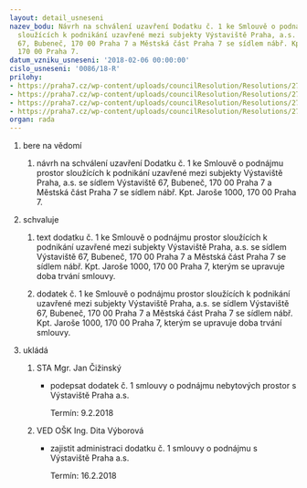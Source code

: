 ```yaml
---
layout: detail_usneseni
nazev_bodu: Návrh na schválení uzavření Dodatku č. 1 ke Smlouvě o podnájmu prostor
  sloužících k podnikání uzavřené mezi subjekty Výstaviště Praha, a.s. se sídlem Výstaviště
  67, Bubeneč, 170 00 Praha 7 a Městská část Praha 7 se sídlem nábř. Kpt. Jaroše 1000,
  170 00 Praha 7.
datum_vzniku_usneseni: '2018-02-06 00:00:00'
cislo_usneseni: '0086/18-R'
prilohy:
- https://praha7.cz/wp-content/uploads/councilResolution/Resolutions/27074/export/Duvodovazprava~323413.docx
- https://praha7.cz/wp-content/uploads/councilResolution/Resolutions/27074/export/DodatekSOPMaroldovopanorama~323412.doc
- https://praha7.cz/wp-content/uploads/councilResolution/Resolutions/27074/export/Prilohac1VypisORVP~323411.pdf
- https://praha7.cz/wp-content/uploads/councilResolution/Resolutions/27074/export/export~324404.pdf
organ: rada
---
```

<ol id="urzList" class="urzList_view"><li id="" class="urzClass1"><span name="1">bere na vědomí</span><ol id="" class="urzOlClass decimal "><li style="text-align: left;" id="" class="urzClass2"><span><p>návrh na schválení uzavření Dodatku č. 1 ke Smlouvě o podnájmu prostor sloužících k podnikání uzavřené mezi subjekty Výstaviště Praha, a.s. se sídlem Výstaviště 67, Bubeneč, 170 00 Praha 7 a Městská část Praha 7 se sídlem nábř. Kpt. Jaroše 1000, 170 00 Praha 7.</p></span></li></ol></li><li id="" class="urzClass1"><span name="24">schvaluje</span><ol class="urzOlClass decimal "><li style="text-align: left;" id="" class="urzClass2"><span><p>text dodatku č. 1 ke Smlouvě o podnájmu prostor sloužících k podnikání uzavřené mezi subjekty Výstaviště Praha, a.s. se sídlem Výstaviště 67, Bubeneč, 170 00 Praha 7 a Městská část Praha 7 se sídlem nábř. Kpt. Jaroše 1000, 170 00 Praha 7, kterým se upravuje doba trvání smlouvy.</p></span></li><li style="text-align: left;" id="" class="urzClass2"><span><p>dodatek č. 1 ke Smlouvě o podnájmu prostor sloužících k podnikání uzavřené mezi subjekty Výstaviště Praha, a.s. se sídlem Výstaviště 67, Bubeneč, 170 00 Praha 7 a Městská část Praha 7 se sídlem nábř. Kpt. Jaroše 1000, 170 00 Praha 7, kterým se upravuje doba trvání smlouvy.</p></span></li></ol></li><li class="urzClass1" id="urzUkoly"><span name="1">ukládá</span><ol class="urzOlClass"><li class="urzClass2"><span><p>STA Mgr. Jan Čižinský</p></span><ul class="urzUlClass"><li class="urzClass3"><span><p>podepsat dodatek č. 1 smlouvy o podnájmu nebytových prostor s Výstaviště Praha a.s.</p></span><span class="urzUkolTermin">  Termín:&nbsp;9.2.2018</span></li></ul></li><li class="urzClass2"><span><p>VED OŠK Ing. Dita Výborová</p></span><ul class="urzUlClass"><li class="urzClass3"><span><p>zajistit administraci dodatku č. 1 smlouvy o podnájmu s Výstaviště Praha a.s.</p></span><span class="urzUkolTermin">  Termín:&nbsp;16.2.2018</span></li></ul></li></ol></li></ol>